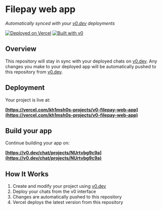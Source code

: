 # Filepay web app

*Automatically synced with your [v0.dev](https://v0.dev) deployments*

[![Deployed on Vercel](https://img.shields.io/badge/Deployed%20on-Vercel-black?style=for-the-badge&logo=vercel)](https://vercel.com/kh1msh0s-projects/v0-filepay-web-app)
[![Built with v0](https://img.shields.io/badge/Built%20with-v0.dev-black?style=for-the-badge)](https://v0.dev/chat/projects/NUrtvbg9c9a)

## Overview

This repository will stay in sync with your deployed chats on [v0.dev](https://v0.dev).
Any changes you make to your deployed app will be automatically pushed to this repository from [v0.dev](https://v0.dev).

## Deployment

Your project is live at:

**[https://vercel.com/kh1msh0s-projects/v0-filepay-web-app](https://vercel.com/kh1msh0s-projects/v0-filepay-web-app)**

## Build your app

Continue building your app on:

**[https://v0.dev/chat/projects/NUrtvbg9c9a](https://v0.dev/chat/projects/NUrtvbg9c9a)**

## How It Works

1. Create and modify your project using [v0.dev](https://v0.dev)
2. Deploy your chats from the v0 interface
3. Changes are automatically pushed to this repository
4. Vercel deploys the latest version from this repository